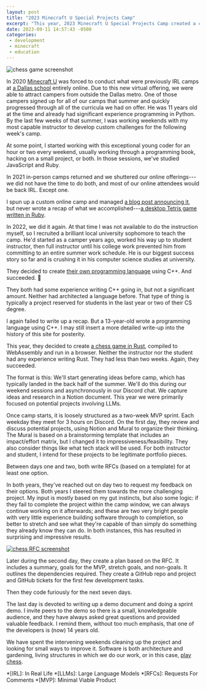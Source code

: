 ```yaml
---
layout: post
title: "2023 Minecraft U Special Projects Camp"
excerpt: "This year, 2023 Minecraft U Special Projects Camp created a chess game in Rust. The camp follows a loosely structured two-week MVP sprint format, with projects serving as portfolio pieces."
date: 2023-09-11 14:57:43 -0500
categories: 
 - development
 - minecraft
 - education
---
```


![chess game screenshot]({{site.url}}/assets/2023/09/chess-game-screenshot.png "chess game screenshot")

In 2020 [Minecraft U](https://minecraftu.org/) was forced to conduct what were previously IRL camps at [a Dallas school](https://www.hockaday.org/on-campus/summer-at-hockaday) entirely online. Due to this new virtual offering, we were able to attract campers from outside the Dallas metro. One of those campers signed up for all of our camps that summer and quickly progressed through all of the curricula we had on offer. He was 11 years old at the time and already had significant experience programming in Python. By the last few weeks of that summer, I was working weekends with my most capable instructor to develop custom challenges for the following week's camp.

At some point, I started working with this exceptional young coder for an hour or two every weekend, usually working through a programming book, hacking on a small project, or both. In those sessions, we've studied JavaScript and Ruby.

In 2021 in-person camps returned and we shuttered our online offerings---we did not have the time to do both, and most of our online attendees would be back IRL. Except one.

I spun up a custom online camp and managed [a blog post announcing it]({{site.url}}/2021/07/02/computer-programming-adventures/), but never wrote a recap of what we accomplished---[a desktop Tetris game written in Ruby](https://github.com/MinecraftU/2021-computer-adventures).

In 2022, we did it again. At that time I was not available to do the instruction myself, so I recruited a brilliant local university sophomore to teach the camp. He'd started as a camper years ago, worked his way up to student instructor, then full instructor until his college work prevented him from committing to an entire summer work schedule. He is our biggest success story so far and is crushing it in his computer science studies at university.

They decided to create [their own programming language](https://github.com/MinecraftU/2022-computer-adventures-pringlelang) using C++. And succeeded. 🤯

They both had some experience writing C++ going in, but not a significant amount. Neither had architected a language before. That type of thing is typically a project reserved for students in the last year or two of their CS degree.

I again failed to write up a recap. But a 13-year-old wrote a programming language using C++. I may still insert a more detailed write-up into the history of this site for posterity.

This year, they decided to create [a chess game in Rust](https://github.com/MinecraftU/2023-computer-adventures), compiled to WebAssembly and run in a browser. Neither the instructor nor the student had any experience writing Rust. They had less than two weeks. Again, they succeeded.

The format is this: We'll start generating ideas before camp, which has typically landed in the back half of the summer. We'll do this during our weekend sessions and asynchronously in our Discord chat. We capture ideas and research in a Notion document. This year we were primarily focused on potential projects involving LLMs.

Once camp starts, it is loosely structured as a two-week MVP sprint. Each weekday they meet for 3 hours on Discord. On the first day, they review and discuss potential projects, using Notion and Mural to organize their thinking. The Mural is based on a brainstorming template that includes an impact/effort matrix, but I changed it to impressiveness/feasibility. They also consider things like what tech stack will be used. For both instructor and student, I intend for these projects to be legitimate portfolio pieces.

Between days one and two, both write RFCs (based on a template) for at least one option.

In both years, they've reached out on day two to request my feedback on their options. Both years I steered them towards the more challenging project. My input is mostly based on my gut instincts, but also some logic: if they fail to complete the project within the camp window, we can always continue working on it afterwards; and these are two very bright people with very little experience building software through to completion, so better to stretch and see what they're capable of than simply do something they already know they can do. In both instances, this has resulted in surprising and impressive results.

[![chess RFC screenshot]({{site.url}}/assets/2023/09/chess-rfc-screenshot.png)]({{site.url}}/assets/2023/09/chess-rfc-screenshot.png "chess RFC screenshot")

Later during the second day, they create a plan based on the RFC. It includes a summary, goals for the MVP, stretch goals, and non-goals. It outlines the dependencies required. They create a GitHub repo and project and GitHub tickets for the first few development tasks.

Then they code furiously for the next seven days.

The last day is devoted to writing up a demo document and doing a sprint demo. I invite peers to the demo so there is a small, knowledgeable audience, and they have always asked great questions and provided valuable feedback. I remind them, without too much emphasis, that one of the developers is (now) 14 years old.

We have spent the intervening weekends cleaning up the project and looking for small ways to improve it. Software is both architecture and gardening, living structures in which we do our work, or in this case, [play chess](https://minecraftu.github.io/2023-computer-adventures/).

*[IRL]: In Real Life
*[LLMs]: Large Language Models
*[RFCs]: Requests For Comments
*[MVP]: Minimal Viable Product
